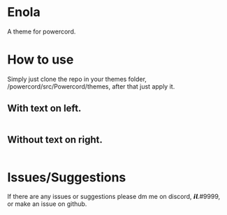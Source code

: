 # Enola
A theme for powercord.

# How to use
Simply just clone the repo in your themes folder, /powercord/src/Powercord/themes, after that just apply it.

## With text on left.
```

```
## Without text on right.
```

```

# Issues/Suggestions
If there are any issues or suggestions please dm me on discord, 𝙞𝙡.#9999, or make an issue on github.
